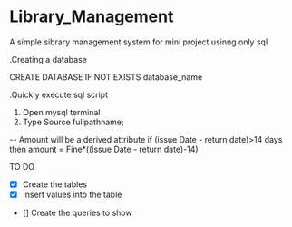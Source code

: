 # Library_Management
A simple sibrary management system for mini project usinng only sql

.Creating a database

CREATE DATABASE IF NOT EXISTS database_name

.Quickly execute sql script
1) Open mysql terminal
2) Type 
Source fullpathname;


-- Amount will be a derived attribute
if (issue Date - return date)>14 days
then amount = Fine*((issue Date - return date)-14)

TO DO

- [x] Create the tables
- [x] Insert values into the table
- [] Create the queries to show

